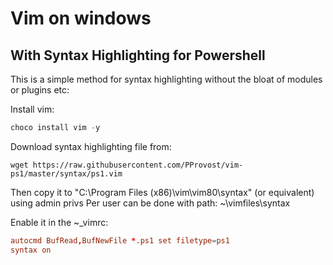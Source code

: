 # Vim on windows 

## With Syntax Highlighting for Powershell
This is a simple method for syntax highlighting without the bloat of modules or plugins etc:

Install vim:

```powershell
choco install vim -y
```

Download syntax highlighting file from:

```
wget https://raw.githubusercontent.com/PProvost/vim-ps1/master/syntax/ps1.vim
```

Then copy it to "C:\Program Files (x86)\vim\vim80\syntax" (or equivalent) using admin privs
Per user can be done with path: ~\vimfiles\syntax

Enable it in the ~\_vimrc:

```conf
autocmd BufRead,BufNewFile *.ps1 set filetype=ps1
syntax on
```


